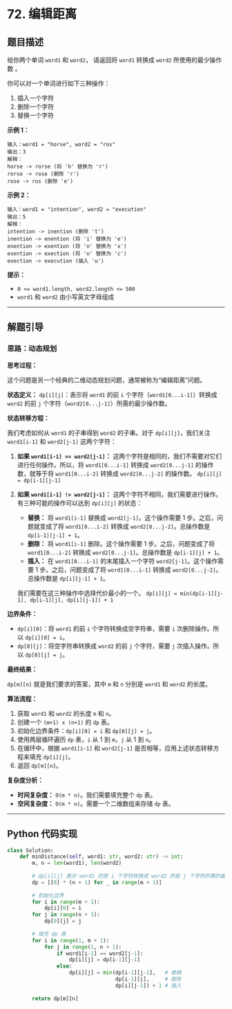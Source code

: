 # 72. 编辑距离

## 题目描述

给你两个单词 `word1` 和 `word2`， 请返回将 `word1` 转换成 `word2` 所使用的最少操作数  。

你可以对一个单词进行如下三种操作：

1.  插入一个字符
2.  删除一个字符
3.  替换一个字符

**示例 1：**

```
输入：word1 = "horse", word2 = "ros"
输出：3
解释：
horse -> rorse (将 'h' 替换为 'r')
rorse -> rose (删除 'r')
rose -> ros (删除 'e')
```

**示例 2：**

```
输入：word1 = "intention", word2 = "execution"
输出：5
解释：
intention -> inention (删除 't')
inention -> enention (将 'i' 替换为 'e')
enention -> exention (将 'n' 替换为 'x')
exention -> exection (将 'n' 替换为 'c')
exection -> execution (插入 'u')
```

**提示：**

*   `0 <= word1.length, word2.length <= 500`
*   `word1` 和 `word2` 由小写英文字母组成

---

## 解题引导

### 思路：动态规划

**思考过程：**

这个问题是另一个经典的二维动态规划问题，通常被称为“编辑距离”问题。

**状态定义：**
`dp[i][j]`：表示将 `word1` 的前 `i` 个字符（`word1[0...i-1]`）转换成 `word2` 的前 `j` 个字符（`word2[0...j-1]`）所需的最少操作数。

**状态转移方程：**

我们考虑如何从 `word1` 的子串得到 `word2` 的子串。对于 `dp[i][j]`，我们关注 `word1[i-1]` 和 `word2[j-1]` 这两个字符：

1.  **如果 `word1[i-1] == word2[j-1]`：**
    这两个字符是相同的，我们不需要对它们进行任何操作。所以，将 `word1[0...i-1]` 转换成 `word2[0...j-1]` 的操作数，就等于将 `word1[0...i-2]` 转换成 `word2[0...j-2]` 的操作数。
    `dp[i][j] = dp[i-1][j-1]`

2.  **如果 `word1[i-1] != word2[j-1]`：**
    这两个字符不相同，我们需要进行操作。有三种可能的操作可以达到 `dp[i][j]` 的状态：
    *   **替换：** 将 `word1[i-1]` 替换成 `word2[j-1]`。这个操作需要 1 步。之后，问题就变成了将 `word1[0...i-2]` 转换成 `word2[0...j-2]`。总操作数是 `dp[i-1][j-1] + 1`。
    *   **删除：** 将 `word1[i-1]` 删除。这个操作需要 1 步。之后，问题变成了将 `word1[0...i-2]` 转换成 `word2[0...j-1]`。总操作数是 `dp[i-1][j] + 1`。
    *   **插入：** 在 `word1[0...i-1]` 的末尾插入一个字符 `word2[j-1]`。这个操作需要 1 步。之后，问题变成了将 `word1[0...i-1]` 转换成 `word2[0...j-2]`。总操作数是 `dp[i][j-1] + 1`。

    我们需要在这三种操作中选择代价最小的一个。
    `dp[i][j] = min(dp[i-1][j-1], dp[i-1][j], dp[i][j-1]) + 1`

**边界条件：**

*   `dp[i][0]`：将 `word1` 的前 `i` 个字符转换成空字符串，需要 `i` 次删除操作。所以 `dp[i][0] = i`。
*   `dp[0][j]`：将空字符串转换成 `word2` 的前 `j` 个字符，需要 `j` 次插入操作。所以 `dp[0][j] = j`。

**最终结果：**

`dp[m][n]` 就是我们要求的答案，其中 `m` 和 `n` 分别是 `word1` 和 `word2` 的长度。

**算法流程：**

1.  获取 `word1` 和 `word2` 的长度 `m` 和 `n`。
2.  创建一个 `(m+1) x (n+1)` 的 `dp` 表。
3.  初始化边界条件：`dp[i][0] = i` 和 `dp[0][j] = j`。
4.  使用两层循环遍历 `dp` 表，`i` 从 1 到 `m`，`j` 从 1 到 `n`。
5.  在循环中，根据 `word1[i-1]` 和 `word2[j-1]` 是否相等，应用上述状态转移方程来填充 `dp[i][j]`。
6.  返回 `dp[m][n]`。

**复杂度分析：**

*   **时间复杂度：** `O(m * n)`。我们需要填充整个 `dp` 表。
*   **空间复杂度：** `O(m * n)`。需要一个二维数组来存储 `dp` 表。

---

## Python 代码实现

```python
class Solution:
    def minDistance(self, word1: str, word2: str) -> int:
        m, n = len(word1), len(word2)
        
        # dp[i][j] 表示 word1 的前 i 个字符转换成 word2 的前 j 个字符所需的最少操作数
        dp = [[0] * (n + 1) for _ in range(m + 1)]
        
        # 初始化边界
        for i in range(m + 1):
            dp[i][0] = i
        for j in range(n + 1):
            dp[0][j] = j
            
        # 填充 dp 表
        for i in range(1, m + 1):
            for j in range(1, n + 1):
                if word1[i-1] == word2[j-1]:
                    dp[i][j] = dp[i-1][j-1]
                else:
                    dp[i][j] = min(dp[i-1][j-1],   # 替换
                                   dp[i-1][j],     # 删除
                                   dp[i][j-1]) + 1 # 插入
                                   
        return dp[m][n]

```